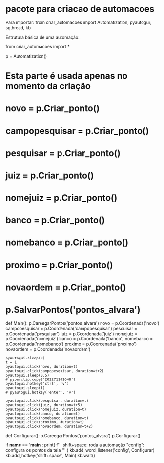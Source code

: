 # pacote para criacao de automacoes

Para importar: from criar_automacoes import Automatization, pyautogui, sg,hread, kb


Estrutura básica de uma automação:

from criar_automacoes import *

p = Automatization()

# Esta parte é usada apenas no momento da criação
# novo = p.Criar_ponto()
# campopesquisar = p.Criar_ponto()
# pesquisar = p.Criar_ponto()
# juiz = p.Criar_ponto()
# nomejuiz = p.Criar_ponto()
# banco = p.Criar_ponto()
# nomebanco = p.Criar_ponto()
# proximo = p.Criar_ponto()
# novaordem = p.Criar_ponto()


# p.SalvarPontos('pontos_alvara')
def Main():
    p.CareegarPontos('pontos_alvara')
    novo = p.Coordenada('novo')
    campopesquisar = p.Coordenada('campopesquisar')
    pesquisar = p.Coordenada('pesquisar')
    juiz = p.Coordenada('juiz')
    nomejuiz = p.Coordenada('nomejuiz')
    banco = p.Coordenada('banco')
    nomebanco = p.Coordenada('nomebanco')
    proximo = p.Coordenada('proximo')
    novaordem = p.Coordenada('novaordem')

    pyautogui.sleep(2)
    t = 1
    pyautogui.click(novo, duration=t)
    pyautogui.click(campopesquisar, duration=t+2)
    pyautogui.sleep(0.5)
    # pyperclip.copy('202271101648')
    pyautogui.hotkey('ctrl', 'v')
    pyautogui.sleep(1)
    # pyautogui.hotkey('enter', 'v')

    pyautogui.click(pesquisar, duration=t)
    pyautogui.click(juiz, duration=t+5)
    pyautogui.click(nomejuiz, duration=t)
    pyautogui.click(banco, duration=t)
    pyautogui.click(nomebanco, duration=t)
    pyautogui.click(proximo, duration=t)
    pyautogui.click(novaordem, duration=t+2)


def Configurar():
    p.CareegarPontos('pontos_alvara')
    p.Configurar()


if __name__ == '__main__':
    print(
        f'''
        shift+space: roda a automação
        "config": configura os pontos da tela
    '''
    )
    kb.add_word_listener('config', Configurar)
    kb.add_hotkey('shift+space', Main)
    kb.wait()
